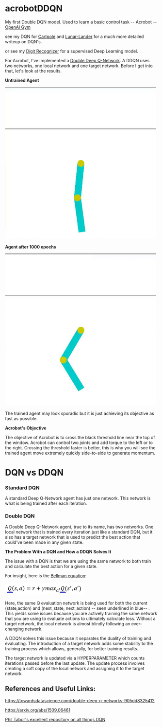 # acrobotDDQN
My first Double DQN model. Used to learn a basic control task -- Acrobot -- [OpenAI Gym](https://gym.openai.com/envs/Acrobot-v1/)

see my DQN for [Cartpole](https://github.com/JustinStitt/cartpoleDQN) and [Lunar-Lander](https://github.com/JustinStitt/lunarLanderDQN)
for a much more detailed writeup on DQN's.

or see my [Digit Recognizer](https://github.com/JustinStitt/digitRecognizer) for a supervised Deep Learning model.

For Acrobot, I've implemented a [Double Deep Q-Network](#Double-DQN). A DDQN uses two networks, one local network and one target network.
Before I get into that, let's look at the results.


**Untrained Agent**

![](visuals/untrainedGIF.gif)

**Agent after 1000 epochs**

![](visuals/trainedGIF.gif)

The trained agent may look sporadic but it is just achieving its objective as fast as possible.

**Acrobot's Objective**

The objective of Acrobot is to cross the black threshold line near the top of the window. Acrobot can control two joints and 
add torque to the left or to the right. Crossing the threshold faster is better, this is why you will see the trained agent move
extremely quickly side-to-side to generate momentum.

# DQN vs DDQN

### Standard DQN

A standard Deep Q-Network agent has just one network. This network is what is being trained after each iteration. 


### Double DQN

A Double Deep Q-Network agent, true to its name, has two networks. One local network that is trained every iteration just like a 
standard DQN, but it also has a target network that is used to predict the best action that could've been made in any given state.

**The Problem With a DQN and How a DDQN Solves It**

The issue with a DQN is that we are using the same network to both train and calculate the best action for a given state.

For insight, here is the [Bellman equation](https://en.wikipedia.org/wiki/Bellman_equation):

![](visuals/bellman_eq.png)

Here, the same Q evaluation network is being used for both the current (state,action) and (next_state, next_action) -- seen underlined in blue-- . This yields some
issues because you are actively training the same network that you are using to evaluate actions to ultimately calculate loss.
Without a target network, the local network is almost blindly following an ever-changing network.

A DDQN solves this issue because it separates the duality of training and evaluating.  The introduction of a target network adds some stability to the training process
which allows, generally, for better training results.

The target network is updated via a HYPERPARAMETER which counts iterations passed before the last update. The update process 
involves creating a soft copy of the local network and assigning it to the target network.

## References and Useful Links:

https://towardsdatascience.com/double-deep-q-networks-905dd8325412

https://arxiv.org/abs/1509.06461

[Phil Tabor's excellent repository on all things DQN](https://github.com/philtabor/Deep-Q-Learning-Paper-To-Code)